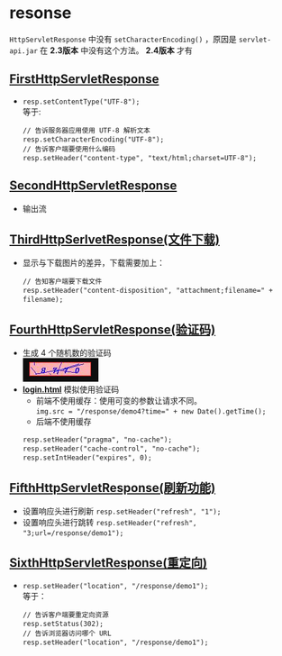 # resonse
`HttpServletResponse` 中没有 `setCharacterEncoding()` ，原因是 `servlet-api.jar` 在 **2.3版本** 中没有这个方法。 **2.4版本** 才有
## [FirstHttpServletResponse](/request-response/response/src/main/java/org/lzn/FirstHttpServletResponse.java)
* `resp.setContentType("UTF-8");` <br/>
    等于:
    ```
    // 告诉服务器应用使用 UTF-8 解析文本
    resp.setCharacterEncoding("UTF-8");
    // 告诉客户端要使用什么编码
    resp.setHeader("content-type", "text/html;charset=UTF-8");
    ```
## [SecondHttpServletResponse](/request-response/response/src/main/java/org/lzn/SecondHttpServletResponse.java)
* 输出流
## [ThirdHttpSerlvetResponse(文件下载)](/request-response/response/src/main/java/org/lzn/ThirdHttpServletResponse.java)
* 显示与下载图片的差异，下载需要加上：
    ```
    // 告知客户端要下载文件
    resp.setHeader("content-disposition", "attachment;filename=" + filename);
    ```
## [FourthHttpServletResponse(验证码)](/request-response/response/src/main/java/org/lzn/FourthHttpServletResponse.java)
* 生成 4 个随机数的验证码<br/>
![验证码](../images/response/four.png)
* **[login.html](/request-response/response/src/main/webapp/login.html)** 模拟使用验证码
  * 前端不使用缓存：使用可变的参数让请求不同。<br>
  `img.src = "/response/demo4?time=" + new Date().getTime();` 
  * 后端不使用缓存<br>
  ```
  resp.setHeader("pragma", "no-cache");
  resp.setHeader("cache-control", "no-cache");
  resp.setIntHeader("expires", 0);
  ```
## [FifthHttpServletResponse(刷新功能)](/request-response/response/src/main/java/org/lzn/FifthHttpServletResponse.java)
* 设置响应头进行刷新 `resp.setHeader("refresh", "1");` 
* 设置响应头进行跳转 `resp.setHeader("refresh", "3;url=/response/demo1");`
## [SixthHttpServletResponse(重定向)](/request-response/response/src/main/java/org/lzn/SixthHttpServletResponse.java)
* `resp.setHeader("location", "/response/demo1");`<br>
    等于：<br>
    ```
    // 告诉客户端要重定向资源
    resp.setStatus(302);
    // 告诉浏览器访问哪个 URL
    resp.setHeader("location", "/response/demo1");
    ```